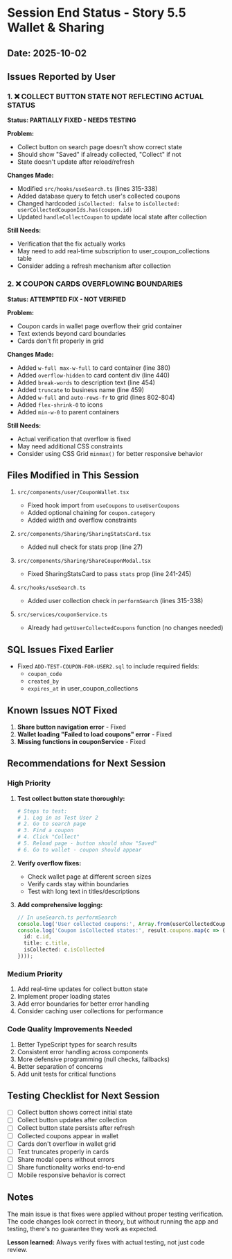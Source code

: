 # Session End Status - Story 5.5 Wallet & Sharing

## Date: 2025-10-02

## Issues Reported by User

### 1. ❌ COLLECT BUTTON STATE NOT REFLECTING ACTUAL STATUS
**Status: PARTIALLY FIXED - NEEDS TESTING**

**Problem:**
- Collect button on search page doesn't show correct state
- Should show "Saved" if already collected, "Collect" if not
- State doesn't update after reload/refresh

**Changes Made:**
- Modified `src/hooks/useSearch.ts` (lines 315-338)
- Added database query to fetch user's collected coupons
- Changed hardcoded `isCollected: false` to `isCollected: userCollectedCouponIds.has(coupon.id)`
- Updated `handleCollectCoupon` to update local state after collection

**Still Needs:**
- Verification that the fix actually works
- May need to add real-time subscription to user_coupon_collections table
- Consider adding a refresh mechanism after collection

### 2. ❌ COUPON CARDS OVERFLOWING BOUNDARIES
**Status: ATTEMPTED FIX - NOT VERIFIED**

**Problem:**
- Coupon cards in wallet page overflow their grid container
- Text extends beyond card boundaries
- Cards don't fit properly in grid

**Changes Made:**
- Added `w-full max-w-full` to card container (line 380)
- Added `overflow-hidden` to card content div (line 440)
- Added `break-words` to description text (line 454)
- Added `truncate` to business name (line 459)
- Added `w-full` and `auto-rows-fr` to grid (lines 802-804)
- Added `flex-shrink-0` to icons
- Added `min-w-0` to parent containers

**Still Needs:**
- Actual verification that overflow is fixed
- May need additional CSS constraints
- Consider using CSS Grid `minmax()` for better responsive behavior

## Files Modified in This Session

1. `src/components/user/CouponWallet.tsx`
   - Fixed hook import from `useCoupons` to `useUserCoupons`
   - Added optional chaining for `coupon.category`
   - Added width and overflow constraints

2. `src/components/Sharing/SharingStatsCard.tsx`
   - Added null check for stats prop (line 27)

3. `src/components/Sharing/ShareCouponModal.tsx`
   - Fixed SharingStatsCard to pass `stats` prop (line 241-245)

4. `src/hooks/useSearch.ts`
   - Added user collection check in `performSearch` (lines 315-338)

5. `src/services/couponService.ts`
   - Already had `getUserCollectedCoupons` function (no changes needed)

## SQL Issues Fixed Earlier

- Fixed `ADD-TEST-COUPON-FOR-USER2.sql` to include required fields:
  - `coupon_code`
  - `created_by`
  - `expires_at` in user_coupon_collections

## Known Issues NOT Fixed

1. **Share button navigation error** - Fixed
2. **Wallet loading "Failed to load coupons" error** - Fixed
3. **Missing functions in couponService** - Fixed

## Recommendations for Next Session

### High Priority
1. **Test collect button state thoroughly:**
   ```bash
   # Steps to test:
   # 1. Log in as Test User 2
   # 2. Go to search page
   # 3. Find a coupon
   # 4. Click "Collect"
   # 5. Reload page - button should show "Saved"
   # 6. Go to wallet - coupon should appear
   ```

2. **Verify overflow fixes:**
   - Check wallet page at different screen sizes
   - Verify cards stay within boundaries
   - Test with long text in titles/descriptions

3. **Add comprehensive logging:**
   ```typescript
   // In useSearch.ts performSearch
   console.log('User collected coupons:', Array.from(userCollectedCouponIds));
   console.log('Coupon isCollected states:', result.coupons.map(c => ({
     id: c.id,
     title: c.title,
     isCollected: c.isCollected
   })));
   ```

### Medium Priority
1. Add real-time updates for collect button state
2. Implement proper loading states
3. Add error boundaries for better error handling
4. Consider caching user collections for performance

### Code Quality Improvements Needed
1. Better TypeScript types for search results
2. Consistent error handling across components
3. More defensive programming (null checks, fallbacks)
4. Better separation of concerns
5. Add unit tests for critical functions

## Testing Checklist for Next Session

- [ ] Collect button shows correct initial state
- [ ] Collect button updates after collection
- [ ] Collect button state persists after refresh
- [ ] Collected coupons appear in wallet
- [ ] Cards don't overflow in wallet grid
- [ ] Text truncates properly in cards
- [ ] Share modal opens without errors
- [ ] Share functionality works end-to-end
- [ ] Mobile responsive behavior is correct

## Notes

The main issue is that fixes were applied without proper testing verification. The code changes look correct in theory, but without running the app and testing, there's no guarantee they work as expected.

**Lesson learned:** Always verify fixes with actual testing, not just code review.
